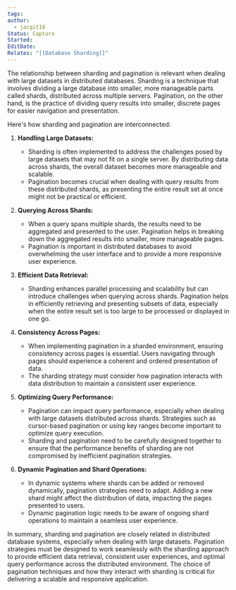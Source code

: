```yaml
---
tags: 
author:
  - jacgit18
Status: Capture
Started: 
EditDate: 
Relates: "[[Database Sharding]]"
---
```

The relationship between sharding and pagination is relevant when dealing with large datasets in distributed databases. Sharding is a technique that involves dividing a large database into smaller, more manageable parts called shards, distributed across multiple servers. Pagination, on the other hand, is the practice of dividing query results into smaller, discrete pages for easier navigation and presentation.

Here's how sharding and pagination are interconnected:

1. **Handling Large Datasets:**
   - Sharding is often implemented to address the challenges posed by large datasets that may not fit on a single server. By distributing data across shards, the overall dataset becomes more manageable and scalable.
   - Pagination becomes crucial when dealing with query results from these distributed shards, as presenting the entire result set at once might not be practical or efficient.

2. **Querying Across Shards:**
   - When a query spans multiple shards, the results need to be aggregated and presented to the user. Pagination helps in breaking down the aggregated results into smaller, more manageable pages.
   - Pagination is important in distributed databases to avoid overwhelming the user interface and to provide a more responsive user experience.

3. **Efficient Data Retrieval:**
   - Sharding enhances parallel processing and scalability but can introduce challenges when querying across shards. Pagination helps in efficiently retrieving and presenting subsets of data, especially when the entire result set is too large to be processed or displayed in one go.

4. **Consistency Across Pages:**
   - When implementing pagination in a sharded environment, ensuring consistency across pages is essential. Users navigating through pages should experience a coherent and ordered presentation of data.
   - The sharding strategy must consider how pagination interacts with data distribution to maintain a consistent user experience.

5. **Optimizing Query Performance:**
   - Pagination can impact query performance, especially when dealing with large datasets distributed across shards. Strategies such as cursor-based pagination or using key ranges become important to optimize query execution.
   - Sharding and pagination need to be carefully designed together to ensure that the performance benefits of sharding are not compromised by inefficient pagination strategies.

6. **Dynamic Pagination and Shard Operations:**
   - In dynamic systems where shards can be added or removed dynamically, pagination strategies need to adapt. Adding a new shard might affect the distribution of data, impacting the pages presented to users.
   - Dynamic pagination logic needs to be aware of ongoing shard operations to maintain a seamless user experience.

In summary, sharding and pagination are closely related in distributed database systems, especially when dealing with large datasets. Pagination strategies must be designed to work seamlessly with the sharding approach to provide efficient data retrieval, consistent user experiences, and optimal query performance across the distributed environment. The choice of pagination techniques and how they interact with sharding is critical for delivering a scalable and responsive application.

